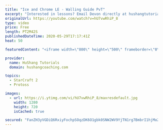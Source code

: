 ```yaml
---
title: "Ice and Chrome LE - Walling Guide PvT"
excerpt: "Interested in lessons? Email Devon directly at hushangtutorials@outlook.com ------------------------------------------------------------------------------------------------------- Want to support HuShang Tutorials directly? Patreon is a website where you can contribute a monthly donation that will help"
originalUrl: https://youtube.com/watch?v=hU7vwRhiP_8
type: video
price: Free
length: PT2M42S
publishedDateTime: 2020-05-29T17:17:41Z
heat: 50

featuredContent: "<iframe width=\"800\" height=\"500\" frameborder=\"0\" src=\"https://www.youtube.com/embed/hU7vwRhiP_8\" allow=\"accelerometer; autoplay; encrypted-media; gyroscope; picture-in-picture\" allowfullscreen></iframe>"

provider:
  name: HuShang Tutorials
  domain: hushangcoaching.com

topics:
  - StarCraft 2
  - Protoss

images:
  - url: https://i.ytimg.com/vi/hU7vwRhiP_8/maxresdefault.jpg
    width: 1280
    height: 720
    isCached: true

secured: "FanZH3yVGDiQ6RxiyFochpSOqzDK6O1gbk0SNW2WV9YjTN1rg7BmbrI1hjMo2tjdMH71YScbz9PoUsKruDPS/RdtLV09lfP/dOQqna+JdfMLbS1ldd0TkOOUCDCU9mtuEjIdqoRL8CpxPw6/KX3X2Fw0EQpuH2rPEGxjnGca5gdva11LT7wmE3Bf1CfgW3mtPS4IcOrn/xcdQfSq97jz5Q0z6E02RT5OziwNri/SlmlHHB1JjEyW9me81yUb57I6a4G7eEccKLTLGFAfIgbCd+Pzip0IKMHdaPFMS9rvda3V61qc639Tw4MoFGtqZ+/Cy3jwj5e2Z5hBIuUS1lUq0n4UpA9nPOp0WIVw0//tZ6USNGdepdW/wOoFbXFv3d3ecnh46GDBtNTQoJvLmXsh096VJBbsvDwu70o97zCqDXw=;+V3cKx6WwUNf2iaD13VsDQ=="
---
```


